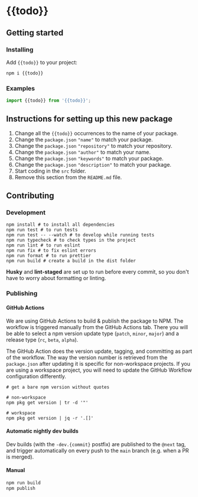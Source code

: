# {{todo}}

## Getting started

### Installing

Add `{{todo}}` to your project:

```sh
npm i {{todo}}
```

### Examples

```ts
import {{todo}} from '{{todo}}';
```

## Instructions for setting up this new package

1. Change all the `{{todo}}` occurrences to the name of your package.
2. Change the `package.json` `"name"` to match your package.
3. Change the `package.json` `"repository"` to match your repository.
4. Change the `package.json` `"author"` to match your name.
5. Change the `package.json` `"keywords"` to match your package.
6. Change the `package.json` `"description"` to match your package.
7. Start coding in the `src` folder.
8. Remove this section from the `README.md` file.

## Contributing

### Development

```shell
npm install # to install all dependencies
npm run test # to run tests
npm run test -- --watch # to develop while running tests
npm run typecheck # to check types in the project
npm run lint # to run eslint
npm run fix # to fix eslint errors
npm run format # to run prettier
npm run build # create a build in the dist folder
```

**Husky** and **lint-staged** are set up to run before every commit, so you don't have to worry
about formatting or linting.

### Publishing

#### GitHub Actions

We are using GitHub Actions to build & publish the package to NPM. The workflow is triggered
manually from the GitHub Actions tab. There you will be able to select a npm version update type
(`patch`, `minor`, `major`) and a release type (`rc`, `beta`, `alpha`).

The GitHub Action does the version update, tagging, and committing as part of the workflow. The way
the version number is retrieved from the `package.json` after updating it is specific for
non-workspace projects. If you are using a workspace project, you will need to update the GitHub
Workflow configuration differently.

```shell
# get a bare npm version without quotes

# non-workspace
npm pkg get version | tr -d '"'

# workspace
npm pkg get version | jq -r '.[]'
```

#### Automatic nightly dev builds

Dev builds (with the `-dev.{commit}` postfix) are published to the `@next` tag, and trigger
automatically on every push to the `main` branch (e.g. when a PR is merged).

#### Manual

```sh
npm run build
npm publish
```
